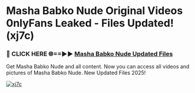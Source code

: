 # Masha Babko Nude Original Videos 0nlyFans Leaked - Files Updated! (xj7c)

<h3>🔴 CLICK HERE 🌐==►► <a href="https://tinyurl.com/4mcuefdz" rel="nofollow">Masha Babko Nude Updated Files</a></h3>

Get Masha Babko Nude and all content. Now you can access all videos and pictures of Masha Babko Nude. New Updated Files 2025!

[![xj7c](https://i.imgur.com/StAQSOY.gif)](https://tinyurl.com/4mcuefdz)
